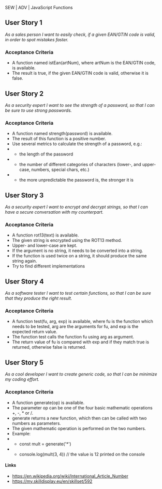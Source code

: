 SEW | ADV | JavaScript Functions

## User Story 1
*As a sales person I want to easily check, if a given EAN/GTIN code is valid, in order to spot mistakes faster.*

### Acceptance Criteria
- A function named istEan(artNum), where artNum is the EAN/GTIN code, is available.
- The result is true, if the given EAN/GTIN code is valid, otherwise it is false.


## User Story 2
*As a security expert I want to see the strength of a password, so that I can be sure to use strong passwords.*

### Acceptance Criteria
- A function named strength(password) is available.
- The result of this function is a positive number.
- Use several metrics to calculate the strength of a password, e.g.:
- - the length of the password
- - the number of different categories of characters (lower-, and upper-case, numbers, special chars, etc.)
- - the more unpredictable the password is, the stronger it is


## User Story 3
*As a security expert I want to encrypt and decrypt strings, so that I can have a secure conversation with my counterpart.*

### Acceptance Criteria
- A function rot13(text) is available.
- The given string is encrypted using the ROT13 method.
- Upper- and lower-case are kept.
- If the argument is no string, it needs to be converted into a string.
- If the function is used twice on a string, it should produce the same string again.
- Try to find different implementations


## User Story 4
*As a software tester I want to test certain functions, so that I can be sure that they produce the right result.*

### Acceptance Criteria
- A function test(fu, arg, exp) is available, where fu is the function which needs to be tested, arg are the arguments for fu, and exp is the expected return value.
- The function test calls the function fu using arg as argument.
- The return value of fu is compared with exp and if they match true is returned, otherwise false is returned.


## User Story 5
*As a cool developer I want to create generic code, so that I can be minimize my coding effort.*

### Acceptance Criteria
- A function generate(op) is available.
- The parameter op can be one of the four basic mathematic operations +, -, * or /.
- generate returns a new function, which then can be called with two numbers as parameters.
- The given mathematic operation is performed on the two numbers.
- Example:
- - const mult = generate('*')
- - console.log(mult(3, 4)) // the value is 12 printed on the console

    
#### Links
- https://en.wikipedia.org/wiki/International_Article_Number
- https://my.skilldisplay.eu/en/skillset/592
